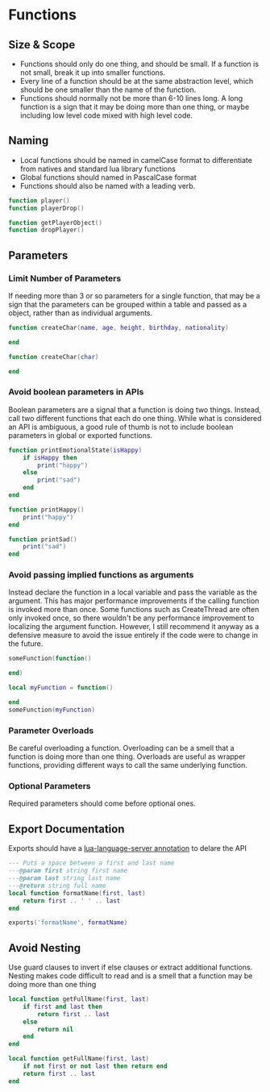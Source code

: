 # Functions

## Size & Scope
- Functions should only do one thing, and should be small. If a function is not small, break it up into smaller functions.
- Every line of a function should be at the same abstraction level, which should be one smaller than the name of the function.
- Functions should normally not be more than 6-10 lines long. A long function is a sign that it may be doing more than one thing, or maybe including low level code mixed with high level code.

## Naming
- Local functions should be named in camelCase format to differentiate from natives and standard lua library functions
- Global functions should named in PascalCase format
- Functions should also be named with a leading verb.

```lua title="BAD"
function player()
function playerDrop()
```
```lua title="GOOD"
function getPlayerObject()
function dropPlayer()
```

## Parameters

### Limit Number of Parameters
If needing more than 3 or so parameters for a single function, that may be a sign that the parameters can be grouped within a table and passed as a object, rather than as individual arguments.
```lua title="BAD"
function createChar(name, age, height, birthday, nationality)

end
```
```lua title="GOOD"
function createChar(char)

end
```

### Avoid boolean parameters in APIs
Boolean parameters are a signal that a function is doing two things. Instead, call two different functions that each do one thing. While what is considered an API is ambiguous, a good rule of thumb is not to include boolean parameters in global or exported functions.
```lua title="BAD"
function printEmotionalState(isHappy)
    if isHappy then
        print("happy")
    else
        print("sad")
    end
end
```
```lua title="GOOD"
function printHappy()
    print("happy")
end

function printSad()
    print("sad")
end
```

### Avoid passing implied functions as arguments
Instead declare the function in a local variable and pass the variable as the argument. This has major performance improvements if the calling function is invoked more than once. Some functions such as CreateThread are often only invoked once, so there wouldn't be any performance improvement to localizing the argument function. However, I still recommend it anyway as a defensive measure to avoid the issue entirely if the code were to change in the future.

```lua title="BAD"
someFunction(function()

end)
```
```lua title="GOOD"
local myFunction = function()

end
someFunction(myFunction)
```

### Parameter Overloads
Be careful overloading a function. Overloading can be a smell that a function is doing more than one thing. Overloads are useful as wrapper functions, providing different ways to call the same underlying function.

### Optional Parameters
Required parameters should come before optional ones.

## Export Documentation
Exports should have a [lua-language-server annotation](https://github.com/sumneko/lua-language-server/wiki/Annotations) to delare the API
```lua
--- Puts a space between a first and last name
---@param first string first name
---@param last string last name
---@return string full name
local function formatName(first, last)
    return first .. ' ' .. last
end

exports('formatName', formatName)
```

## Avoid Nesting
Use guard clauses to invert if else clauses or extract additional functions. Nesting makes code difficult to read and is a smell that a function may be doing more than one thing
```lua title="BAD"
local function getFullName(first, last)
    if first and last then
        return first .. last
    else
        return nil
    end
end
```
```lua title="GOOD"
local function getFullName(first, last)
    if not first or not last then return end
    return first .. last
end
```
